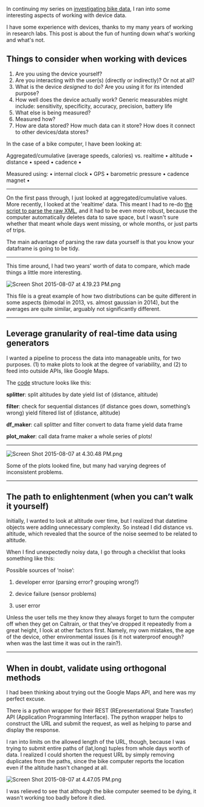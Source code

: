 In continuing my series on [investigating bike data][1], I ran into some interesting aspects of working with device data. 

I have some experience with devices, thanks to my many years of working in research labs. This post is about the fun of hunting down what's working and what's not. 

## Things to consider when working with devices ##

 1. Are you using the device yourself?
 2. Are you interacting with the user(s) (directly or indirectly)? Or not at all?
 3. What is the device *designed* to do? Are you using it for its intended purpose?
 4. How well does the device actually work? Generic measurables might include: sensitivity, specificity, accuracy, precision, battery life
 5. What else is being measured?
 6. Measured how?
 7. How are data stored? How much data can it store? How does it connect to other devices/data stores?

In the case of a bike computer, I have been looking at:

Aggregated/cumulative (average speeds, calories) vs. realtime 
• altitude • distance • speed • cadence •

Measured using: • internal clock • GPS • barometric pressure • cadence magnet •

----------

On the first pass through, I just looked at aggregated/cumulative values. More recently, I looked at the 'realtime' data. This meant I had to re-do [the script to parse the raw XML][2], and it had to be even more robust, because the computer automatically deletes data to save space, but I wasn't sure whether that meant whole days went missing, or whole months, or just parts of trips. 

The main advantage of parsing the raw data yourself is that you know your dataframe is going to be tidy. 

----------

This time around, I had two years' worth of data to compare, which made things a little more interesting. 

![Screen Shot 2015-08-07 at 4.19.23 PM.png](/site_media/media/e9189f583d5a1.png)

This file is a great example of how two distributions can be quite different in some aspects (bimodal in 2013, vs. almost gaussian in 2014), but the averages are quite similar, arguably not significantly different. 


----------

## Leverage granularity of real-time data using generators ##

I wanted a pipeline to process the data into manageable units, for two purposes. (1) to make plots to look at the degree of variability, and (2) to feed into outside APIs, like Google Maps.  

The [code][3] structure looks like this:

**splitter**: split altitudes by date
yield list of (distance, altitude)

**filter**: check for sequential distances
(if distance goes down, something’s wrong)
yield filtered list of (distance, altitude)

**df_maker**: call splitter and filter
convert to data frame
yield data frame 

**plot_maker**: call data frame maker
a whole series of plots! 

----------

![Screen Shot 2015-08-07 at 4.30.48 PM.png](/site_media/media/7621b7123d5c1.png)

Some of the plots looked fine, but many had varying degrees of inconsistent problems. 


----------
## The path to enlightenment (when you can’t walk it yourself)  ##

Initially, I wanted to look at altitude over time, but I realized that datetime objects were adding unnecessary complexity. So instead I did distance vs. altitude, which revealed that the source of the noise seemed to be related to altitude. 

When I find unexpectedly noisy data, I go through a checklist that looks something like this:

Possible sources of ‘noise’:

1) developer error (parsing error? grouping wrong?)

2) device failure (sensor problems)

3) user error 

Unless the user tells me they know they always forget to turn the computer off when they get on Caltrain, or that they've dropped it repeatedly from a great height, I look at other factors first. Namely, my own mistakes, the age of the device, other environmental issues (is it not waterproof enough? when was the last time it was out in the rain?). 

----------
## When in doubt, validate using orthogonal methods ##

I had been thinking about trying out the Google Maps API, and here was my perfect excuse. 

There is a python wrapper for their REST (REpresentational State Transfer) API (Application Programming Interface). The python wrapper helps to construct the URL and submit the request, as well as helping to parse and display the response. 

I ran into limits on the allowed length of the URL, though, because I was trying to submit entire paths of (lat,long) tuples from whole days worth of data. I realized I could shorten the request URL by simply removing duplicates from the paths, since the bike computer reports the location even if the altitude hasn't changed at all. 

![Screen Shot 2015-08-07 at 4.47.05 PM.png](/site_media/media/b1c1b7343d5e1.png)

I was relieved to see that although the bike computer seemed to be dying, it wasn't working too badly before it died. 



  [1]: http://codrspace.com/szeitlin/biking-data-from-xml-to-plots-revised/
  [2]: https://github.com/szeitlin/biking_data/blob/master/xml_feb26_2015.py
  [3]: https://github.com/szeitlin/biking_data/blob/master/14April_googlemaps_api.ipynb